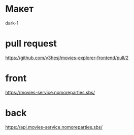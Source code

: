 # Макет
dark-1

# pull request 
https://github.com/v3hesj/movies-explorer-frontend/pull/2

# front
https://movies-service.nomoreparties.sbs/

# back
https://api.movies-service.nomoreparties.sbs/